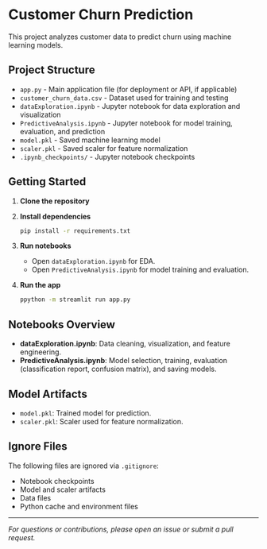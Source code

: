 # Customer Churn Prediction

This project analyzes customer data to predict churn using machine learning models.

## Project Structure

- `app.py` - Main application file (for deployment or API, if applicable)
- `customer_churn_data.csv` - Dataset used for training and testing
- `dataExploration.ipynb` - Jupyter notebook for data exploration and visualization
- `PredictiveAnalysis.ipynb` - Jupyter notebook for model training, evaluation, and prediction
- `model.pkl` - Saved machine learning model
- `scaler.pkl` - Saved scaler for feature normalization
- `.ipynb_checkpoints/` - Jupyter notebook checkpoints

## Getting Started

1. **Clone the repository**
2. **Install dependencies**

   ```sh
   pip install -r requirements.txt
   ```

3. **Run notebooks**

   - Open `dataExploration.ipynb` for EDA.
   - Open `PredictiveAnalysis.ipynb` for model training and evaluation.

4. **Run the app**
   ```sh
   ppython -m streamlit run app.py
   ```

## Notebooks Overview

- **dataExploration.ipynb**: Data cleaning, visualization, and feature engineering.
- **PredictiveAnalysis.ipynb**: Model selection, training, evaluation (classification report, confusion matrix), and saving models.

## Model Artifacts

- `model.pkl`: Trained model for prediction.
- `scaler.pkl`: Scaler used for feature normalization.

## Ignore Files

The following files are ignored via `.gitignore`:

- Notebook checkpoints
- Model and scaler artifacts
- Data files
- Python cache and environment files

---

_For questions or contributions, please open an issue or submit a pull request._
